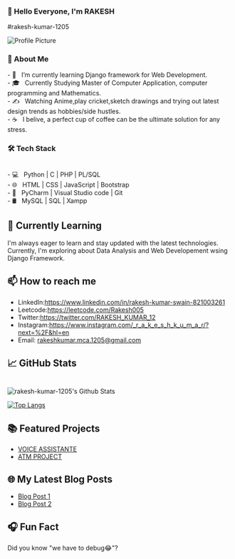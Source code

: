 <h3>👋 Hello Everyone, I'm RAKESH</h3>

#rakesh-kumar-1205

![Profile Picture](path/to/picture.jpg)

<h3>🚀 About Me</h3>
- 🔭 &nbsp; I’m currently learning Django framework for Web Development. <br>
- 🎓 &nbsp; Currently Studying Master of Computer Application, computer programming and Mathematics.<br>
- ✍️ &nbsp; Watching Anime,play cricket,sketch drawings and trying out latest design trends as hobbies/side hustles.<br>
- ☕ &nbsp; I belive, a perfect cup of coffee can be the ultimate solution for any stress.<br>

<h3>🛠 Tech Stack</h3>
<br>
- 💻 &nbsp; Python | C | PHP | PL/SQL
<br>
- 🌐 &nbsp; HTML | CSS | JavaScript | Bootstrap 
<br>
- 🔧 &nbsp; PyCharm | Visual Studio code | Git
<br>
- 🛢 &nbsp; MySQL | SQL | Xampp
<br>

## 🌱 Currently Learning

I'm always eager to learn and stay updated with the latest technologies. Currently, I'm exploring about Data Analysis and Web Developement wsing Django Framework.

## 📫 How to reach me
- LinkedIn:https://www.linkedin.com/in/rakesh-kumar-swain-821003261
- Leetcode:https://leetcode.com/Rakesh005
- Twitter:https://twitter.com/RAKESH_KUMAR_12
- Instagram:https://www.instagram.com/_r_a_k_e_s_h_k_u_m_a_r/?next=%2F&hl=en
- Email: rakeshkumar.mca.1205@gmail.com


## 📈 GitHub Stats
<br>

<img align="center" src="https://github-readme-stats.vercel.app/api?username=rakesh-kumar-1205&include_all_commits=true&count_private=true&show_icons=true&line_height=20&title_color=7A7ADB&icon_color=2234AE&text_color=D3D3D3&bg_color=0,000000,130F40" alt="rakesh-kumar-1205's Github Stats">

</br>

[![Top Langs](https://github-readme-stats.vercel.app/api/top-langs/?username=rakesh-kumar-1205&layout=compact&text_color=daf7dc&bg_color=151515)](https://github.com/rakesh-kumar-1205/github-readme-stats)


## 📚 Featured Projects
- [VOICE ASSISTANTE](https://github.com/your-username/project-1)
- [ATM PROJECT](https://github.com/your-username/project-2)

## 🌐 My Latest Blog Posts
- [Blog Post 1](https://your-website.com/blog/post-1)
- [Blog Post 2](https://your-website.com/blog/post-2)

## 🎧 Fun Fact
Did you know "we have to debug😂"?

<!-- Add any other sections you want to include -->


